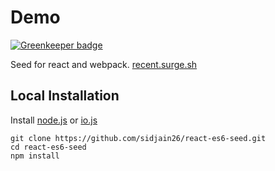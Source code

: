 # Demo

[![Greenkeeper badge](https://badges.greenkeeper.io/f0rr0/react-es6-seed.svg)](https://greenkeeper.io/)

Seed for react and webpack.
[recent.surge.sh](https://recent.surge.sh)

## Local Installation

Install [node.js](https://nodejs.org) or [io.js](https://iojs.org)
```
git clone https://github.com/sidjain26/react-es6-seed.git
cd react-es6-seed
npm install
```
